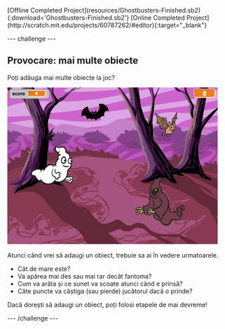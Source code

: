 <div class="p-hero-buttons">
  [Offline Completed Project](resources/Ghostbusters-Finished.sb2){:download='Ghostbusters-Finished.sb2'}
  [Online Completed Project](http://scratch.mit.edu/projects/60787262/#editor){:target="_blank"}
</div>

\--- challenge \---

## Provocare: mai multe obiecte

Poți adăuga mai multe obiecte la joc?

![captură de ecran](images/ghost-final.png)

Atunci când vrei să adaugi un obiect, trebuie sa ai în vedere urmatoarele.

+ Cât de mare este?
+ Va apărea mai des sau mai rar decât fantoma?
+ Cum va arăta și ce sunet va scoate atunci când e prinsă?
+ Câte puncte va căștiga (sau pierde) jucătorul dacă o prinde?

Dacă dorești să adaugi un obiect, poți folosi etapele de mai devreme!

\--- /challenge \---